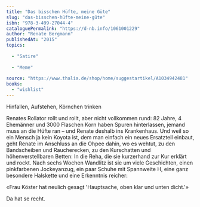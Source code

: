 ```yaml
---
title: "Das bisschen Hüfte, meine Güte"
slug: "das-bisschen-hüfte-meine-güte"
isbn: "978-3-499-27044-4"
cataloguePermalink: "https://d-nb.info/1061001229"
author: "Renate Bergmann"
publishedAt: "2015"
topics:
  
  - "Satire"
    
  - "Meme"
    
source: "https://www.thalia.de/shop/home/suggestartikel/A1034942481"
books: 
  - "wishlist"
---
```

Hinfallen, Aufstehen, Körnchen trinken

Renates Rollator rollt und rollt, aber nicht vollkommen rund: 82 Jahre, 4 
Ehemänner und 3000 Flaschen Korn haben Spuren hinterlassen, jemand muss an die 
Hüfte ran – und Renate deshalb ins Krankenhaus. Und weil so ein Mensch ja kein 
Koyota ist, dem man einfach ein neues Ersatzteil einbaut, geht Renate im 
Anschluss an die Ohpee dahin, wo es wehtut, zu den Bandscheiben und 
Raucherecken, zu den Kurschatten und höhenverstellbaren Betten: In die Reha, 
die sie kurzerhand zur Kur erklärt und rockt. Nach sechs Wochen Wandlitz ist 
sie um viele Geschichten, einen pinkfarbenen Jockeyanzug, ein paar Schuhe mit 
Spannweite H, eine ganz besondere Halskette und eine Erkenntnis reicher:

«Frau Köster hat neulich gesagt 'Hauptsache, oben klar und unten dicht.'»

Da hat se recht.